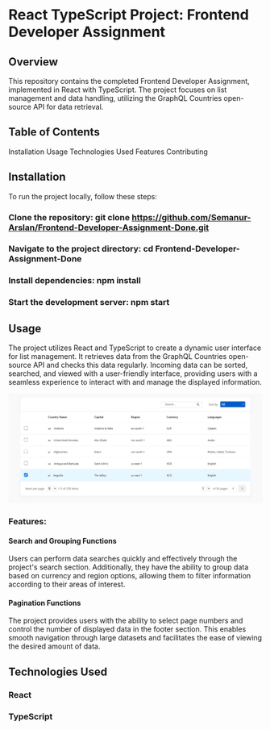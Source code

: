 # React TypeScript Project: Frontend Developer Assignment

## Overview
This repository contains the completed Frontend Developer Assignment, implemented in React with TypeScript. The project focuses on list management and data handling, utilizing the GraphQL Countries open-source API for data retrieval.

## Table of Contents
Installation
Usage
Technologies Used
Features
Contributing

## Installation
To run the project locally, follow these steps:

### Clone the repository: git clone https://github.com/Semanur-Arslan/Frontend-Developer-Assignment-Done.git
### Navigate to the project directory: cd Frontend-Developer-Assignment-Done
### Install dependencies: npm install
### Start the development server: npm start

## Usage
The project utilizes React and TypeScript to create a dynamic user interface for list management. It retrieves data from the GraphQL Countries open-source API and checks this data regularly. Incoming data can be sorted, searched, and viewed with a user-friendly interface, providing users with a seamless experience to interact with and manage the displayed information.

![Frontend-Developer-Assignmen](Frontend-Developer-Assignment.jpeg)

### Features:
#### Search and Grouping Functions
Users can perform data searches quickly and effectively through the project's search section. Additionally, they have the ability to group data based on currency and region options, allowing them to filter information according to their areas of interest.

#### Pagination Functions
The project provides users with the ability to select page numbers and control the number of displayed data in the footer section. This enables smooth navigation through large datasets and facilitates the ease of viewing the desired amount of data.

## Technologies Used
### React
### TypeScript
